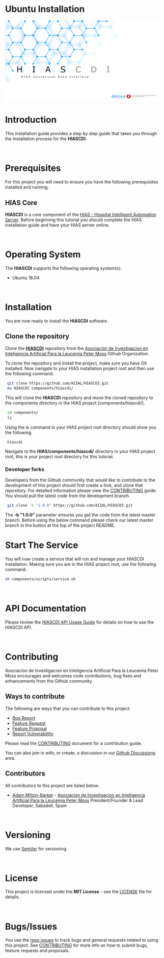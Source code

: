 # Ubuntu Installation

![HIASCDI](../img/project-banner.jpg)

# Introduction
This installation guide provides a step by step guide that takes you through the installation process for the **HIASCDI**.

&nbsp;

# Prerequisites
For this project you will need to ensure you have the following prerequisites installed and running.

## HIAS Core

**HIASCDI** is a core component of the [HIAS - Hospital Intelligent Automation Server](https://github.com/AIIAL/HIAS-Core). Before beginning this tutorial you should complete the HIAS installation guide and have your HIAS server online.

&nbsp;

# Operating System
The **HIASCDI** supports the following operating system(s):

- Ubuntu 18.04

&nbsp;

# Installation
You are now ready to install the **HIASCDI** software.

## Clone the repository

Clone the [**HIASCDI**](https://github.com/AIIAL/HIAS-TassAI-Facial-Recognition-Agent " **HIASCDI**") repository from the [Asociación de Investigacion en Inteligencia Artificial Para la Leucemia Peter Moss](https://github.com/AIIAL "Asociación de Investigacion en Inteligencia Artificial Para la Leucemia Peter Moss") Github Organization.

To clone the repository and install the project, make sure you have Git installed. Now navigate to your HIAS installation project root and then use the following command.

``` bash
 git clone https://github.com/AIIAL/HIASCDI.git
 mv HIASCDI components/hiascdi/
```

This will clone the **HIASCDI** repository and move the cloned repository to the components directory in the HIAS project (components/hiascdi/).

``` bash
 cd components/
 ls
```

Using the ls command in your HIAS project root directory should show you the following.

```
 hiascdi
```

Navigate to the **HIAS/components/hiascdi/** directory in your HIAS project root, this is your project root directory for this tutorial.

### Developer forks

Developers from the Github community that would like to contribute to the development of this project should first create a fork, and clone that repository. For detailed information please view the [CONTRIBUTING](../../CONTRIBUTING.md "CONTRIBUTING") guide. You should pull the latest code from the development branch.

``` bash
 git clone -b "1.0.0" https://github.com/AIIAL/HIASCDI.git
```

The **-b "1.0.0"** parameter ensures you get the code from the latest master branch. Before using the below command please check our latest master branch in the button at the top of the project README.

# Start The Service
You will now create a service that will run and manage your HIASCDI installation. Making sure you are in the HIAS project root, use the following command:

``` bash
sh components/scripts/service.sh
```

&nbsp;

# API Documentation

Please review the [HIASCDI API Usage Guide](../usage/api.md) for details on how to use the HIASCDI API.

&nbsp;

# Contributing
Asociación de Investigacion en Inteligencia Artificial Para la Leucemia Peter Moss encourages and welcomes code contributions, bug fixes and enhancements from the Github community.

## Ways to contribute

The following are ways that you can contribute to this project:

- [Bug Report](https://github.com/AIIAL/HIASCDI/issues/new?assignees=&labels=&template=bug_report.md&title=)
- [Feature Request](https://github.com/AIIAL/HIASCDI/issues/new?assignees=&labels=&template=feature_request.md&title=)
- [Feature Proposal](https://github.com/AIIAL/HIASCDI/issues/new?assignees=&labels=&template=feature-proposal.md&title=)
- [Report Vulnerabillity](https://github.com/AIIAL/HIASCDI/issues/new?assignees=&labels=&template=report-a-vulnerability.md&title=)

Please read the [CONTRIBUTING](https://github.com/AIIAL/HIASCDI/blob/main/CONTRIBUTING.md "CONTRIBUTING") document for a contribution guide.

You can also join in with, or create, a discussion in our [Github Discussions](https://github.com/AIIAL/HIASCDI/discussions) area.

## Contributors

All contributors to this project are listed below.

- [Adam Milton-Barker](https://www.leukemiaairesearch.com/association/volunteers/adam-milton-barker "Adam Milton-Barker") - [Asociación de Investigacion en Inteligencia Artificial Para la Leucemia Peter Moss](https://www.leukemiaresearchassociation.ai "Asociación de Investigacion en Inteligencia Artificial Para la Leucemia Peter Moss") President/Founder & Lead Developer, Sabadell, Spain

&nbsp;

# Versioning
We use [SemVer](https://semver.org/) for versioning.

&nbsp;

# License
This project is licensed under the **MIT License** - see the [LICENSE](https://github.com/AIIAL/HIASCDI/blob/main/LICENSE "LICENSE") file for details.

&nbsp;

# Bugs/Issues

You use the [repo issues](https://github.com/AIIAL/HIASCDI/issues/new/choose "repo issues") to track bugs and general requests related to using this project. See [CONTRIBUTING](https://github.com/AIIAL/HIASCDI/blob/main/CONTRIBUTING.md "CONTRIBUTING") for more info on how to submit bugs, feature requests and proposals.